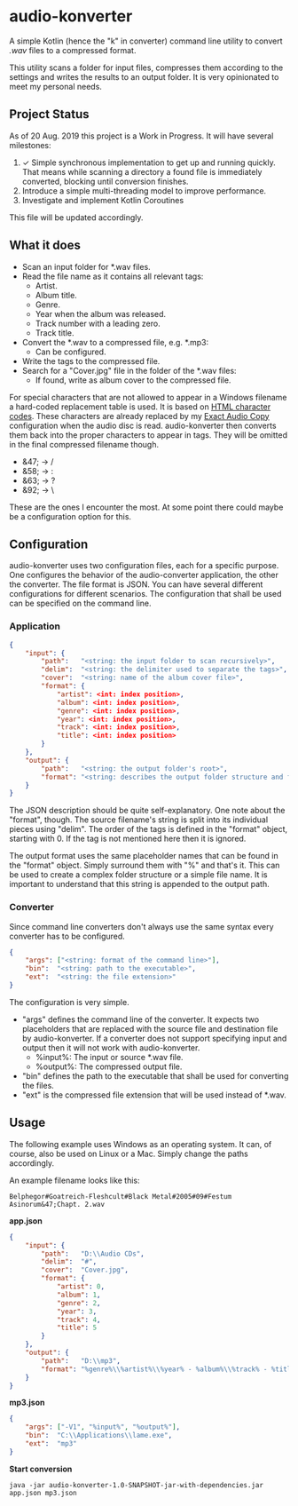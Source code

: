 # audio-konverter

A simple Kotlin (hence the "k" in converter) command line utility to convert *.wav* files to a compressed format.

This utility scans a folder for input files, compresses them according to the settings and writes the results to an output folder. It is very opinionated to meet my personal needs.

## Project Status

As of 20 Aug. 2019 this project is a Work in Progress. It will have several milestones:

1) ✓ Simple synchronous implementation to get up and running quickly. That means while scanning a directory a found file is immediately converted, blocking until conversion finishes.
2) Introduce a simple multi-threading model to improve performance.
3) Investigate and implement Kotlin Coroutines

This file will be updated accordingly.

## What it does

* Scan an input folder for *.wav files.
* Read the file name as it contains all relevant tags:
    * Artist.
    * Album title.
    * Genre.
    * Year when the album was released.
    * Track number with a leading zero.
    * Track title.
* Convert the *.wav to a compressed file, e.g. *.mp3:
    * Can be configured.
* Write the tags to the compressed file.
* Search for a "Cover.jpg" file in the folder of the *.wav files:
    * If found, write as album cover to the compressed file.

For special characters that are not allowed to appear in a Windows filename a hard-coded replacement table is used. It is based on [HTML character codes](https://www.ascii.cl/htmlcodes.htm). These characters are already replaced by my [Exact Audio Copy](http://www.exactaudiocopy.de/) configuration when the audio disc is read. audio-konverter then converts them back into the proper characters to appear in tags. They will be omitted in the final compressed filename though.

* &47; -> /
* &58; -> :
* &63; -> ?
* &92; -> \

These are the ones I encounter the most. At some point there could maybe be a configuration option for this.

## Configuration

audio-konverter uses two configuration files, each for a specific purpose. One configures the behavior of the audio-converter application, the other the converter. The file format is JSON. You can have several different configurations for different scenarios. The configuration that shall be used can be specified on the command line.

### Application

```json
{
    "input": {
        "path":   "<string: the input folder to scan recursively>",
        "delim":  "<string: the delimiter used to separate the tags>",
        "cover":  "<string: name of the album cover file>",
        "format": {
            "artist": <int: index position>,
            "album": <int: index position>,
            "genre": <int: index position>,
            "year": <int: index position>,
            "track": <int: index position>,
            "title": <int: index position>
        }
    },
    "output": {
        "path":   "<string: the output folder's root>",
        "format": "<string: describes the output folder structure and filename>"
    }
}
```

The JSON description should be quite self-explanatory. One note about the "format", though. The source filename's string is split into its individual pieces using "delim". The order of the tags is defined in the "format" object, starting with 0. If the tag is not mentioned here then it is ignored.

The output format uses the same placeholder names that can be found in the "format" object. Simply surround them with "%" and that's it. This can be used to create a complex folder structure or a simple file name. It is important to understand that this string is appended to the output path.

### Converter

Since command line converters don't always use the same syntax every converter has to be configured.

```json
{
    "args": ["<string: format of the command line>"],
    "bin":  "<string: path to the executable>",
    "ext":  "<string: the file extension>"
}
```

The configuration is very simple.

* "args" defines the command line of the converter. It expects two placeholders that are replaced with the source file and destination file by audio-konverter. If a converter does not support specifying input and output then it will not work with audio-konverter.
    * %input%: The input or source *.wav file.
    * %output%: The compressed output file.
* "bin" defines the path to the executable that shall be used for converting the files.
* "ext" is the compressed file extension that will be used instead of *.wav.

## Usage

The following example uses Windows as an operating system. It can, of course, also be used on Linux or a Mac. Simply change the paths accordingly.

An example filename looks like this:

    Belphegor#Goatreich-Fleshcult#Black Metal#2005#09#Festum Asinorum&47;Chapt. 2.wav

**app.json**
```json
{
    "input": {
        "path":   "D:\\Audio CDs",
        "delim":  "#",
        "cover":  "Cover.jpg",
        "format": {
            "artist": 0,
            "album": 1,
            "genre": 2,
            "year": 3,
            "track": 4,
            "title": 5
        }
    },
    "output": {
        "path":   "D:\\mp3",
        "format": "%genre%\\%artist%\\%year% - %album%\\%track% - %title%"
    }
}
```

**mp3.json**
```json
{
    "args": ["-V1", "%input%", "%output%"],
    "bin":  "C:\\Applications\\lame.exe",
    "ext":  "mp3"
}
```

**Start conversion**

    java -jar audio-konverter-1.0-SNAPSHOT-jar-with-dependencies.jar app.json mp3.json